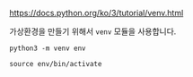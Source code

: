 https://docs.python.org/ko/3/tutorial/venv.html

가상환경을 만들기 위해서 `venv` 모듈을 사용합니다. 
```terminal
python3 -m venv env
```

```terminal
source env/bin/activate
```